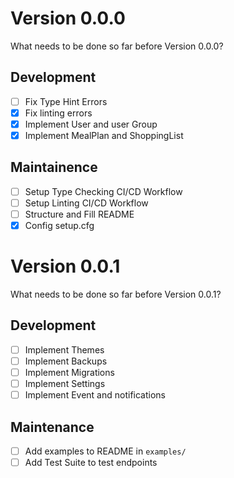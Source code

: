 # Version 0.0.0
What needs to be done so far before Version 0.0.0?

## Development
- [ ] Fix Type Hint Errors
- [X] Fix linting errors
- [X] Implement User and user Group
- [X] Implement MealPlan and ShoppingList

## Maintainence
- [ ] Setup Type Checking CI/CD Workflow
- [ ] Setup Linting CI/CD Workflow
- [ ] Structure and Fill README
- [X] Config setup.cfg

# Version 0.0.1
What needs to be done so far before Version 0.0.1?

## Development
- [ ] Implement Themes
- [ ] Implement Backups
- [ ] Implement Migrations
- [ ] Implement Settings
- [ ] Implement Event and notifications

## Maintenance
- [ ] Add examples to README in `examples/`
- [ ] Add Test Suite to test endpoints
